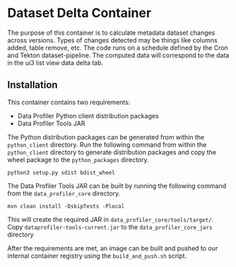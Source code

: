 # Dataset Delta Container

The purpose of this container is to calculate metadata dataset changes across versions. Types of changes detected may be things like columns added, table remove, etc. The code runs on a schedule defined by the Cron and Tekton dataset-pipeline.
The computed data will correspond to the data in the ui3 list view data delta tab.

## Installation

This container contains two requirements:

* Data Profiler Python client distribution packages
* Data Profiler Tools JAR

The Python distribution packages can be generated from within the `python_client` directory. Run the following command from within the `python_client` directory to generate distribution packages and copy the wheel package to the `python_packages` directory.

    python3 setup.py sdist bdist_wheel

The Data Profiler Tools JAR can be built by running the following command from the `data_profiler_core` directory.

    mvn clean install -DskipTests -Plocal

This will create the required JAR in `data_profiler_core/tools/target/`. Copy `dataprofiler-tools-current.jar` to the `data_profiler_core_jars` directory

After the requirements are met, an image can be built and pushed to our internal container registry using the `build_and_push.sh` script.
